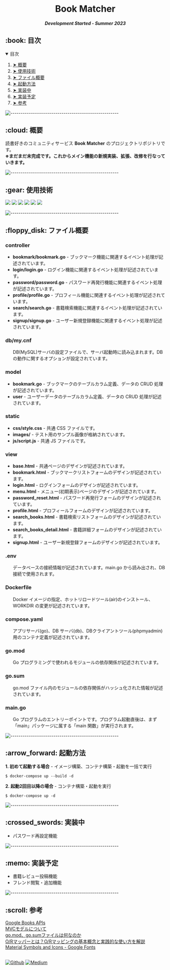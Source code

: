 <h1 align="center"> Book Matcher </h1>
<h5 align="center"> Development Started - Summer 2023 </h5>

<!-- TABLE OF CONTENTS -->
<h2 id="table-of-contents"> :book: 目次</h2>

<details open="open">
  <summary>目次</summary>
  <ol>
    <li><a href="#overview"> ➤ 概要</a></li>
    <li><a href="#use-stack"> ➤ 使用技術</a></li>
    <li><a href="#project-files-description"> ➤ ファイル概要</a></li>
    <li><a href="#getting-started"> ➤ 起動方法</a></li>
    <li><a href="#ongoing"> ➤ 実装中</a></li>
    <li><a href="#to-be-implemented"> ➤ 実装予定</a></li>
    <li><a href="#references"> ➤ 参考</a></li>
  </ol>
</details>


![-----------------------------------------------------](https://raw.githubusercontent.com/andreasbm/readme/master/assets/lines/rainbow.png)

<!-- 概要 -->
<h2 id="overview"> :cloud: 概要</h2>

<p align="justify"> 
  読書好きのコミュニティサービス <b>Book Matcher</b> のプロジェクトリポジトリです。<br>
  <b>※まだまだ未完成です。これからメイン機能の新規実装、拡張、改修を行なっていきます。</b>
</p>

![-----------------------------------------------------](https://raw.githubusercontent.com/andreasbm/readme/master/assets/lines/rainbow.png)

<!-- 使用技術 -->
<h2 id="use-stack"> :gear: 使用技術</h2>

<p align="justify"> 
<img src="https://img.shields.io/badge/-Docker-1488C6.svg?logo=docker&style=plastic">
<img src="https://img.shields.io/badge/-Go-76E1FE.svg?logo=go&style=plastic">
<img src="https://img.shields.io/badge/-Mysql-4479A1.svg?logo=mysql&style=plastic">
<img src="https://img.shields.io/badge/-Html5-E34F26.svg?logo=html5&style=plastic">
<img src="https://img.shields.io/badge/-Css3-1572B6.svg?logo=css3&style=plastic">
<img src="https://img.shields.io/badge/-Jquery-0769AD.svg?logo=jquery&style=plastic">
</p>

![-----------------------------------------------------](https://raw.githubusercontent.com/andreasbm/readme/master/assets/lines/rainbow.png)

<!-- PROJECT FILES DESCRIPTION -->
<h2 id="project-files-description"> :floppy_disk: ファイル概要</h2>

<h3>controller</h3>
<ul>
  <li><b>bookmark/bookmark.go</b> - ブックマーク機能に関連するイベント処理が記述されています。</li>
  <li><b>login/login.go</b> - ログイン機能に関連するイベント処理が記述されています。</li>
  <li><b>password/password.go</b> - パスワード再発行機能に関連するイベント処理が記述されています。</li>
  <li><b>profile/profile.go</b> - プロフィール機能に関連するイベント処理が記述されています。</li>
  <li><b>search/search.go</b> - 書籍検索機能に関連するイベント処理が記述されています。</li>
  <li><b>signup/signup.go</b> - ユーザー新規登録機能に関連するイベント処理が記述されています。</li>
</ul>

<h3>db/my.cnf</h3>
<ul>
  DB(MySQL)サーバの設定ファイルで、サーバ起動時に読み込まれます。DB の動作に関するオプションが設定されています。
</ul>

<h3>model</h3>
<ul>
  <li><b>bookmark.go</b> - ブックマークのテーブルカラム定義、データの CRUD 処理が記述されています。</li>
  <li><b>user</b> - ユーザーデータのテーブルカラム定義、データの CRUD 処理が記述されています。</li>
</ul>

<h3>static</h3>
<ul>
  <li><b>css/style.css</b> - 共通 CSS ファイルです。</li>
  <li><b>images/</b> - テスト用のサンプル画像が格納されています。</li>
  <li><b>js/script.js</b> - 共通 JS ファイルです。</li>
</ul>

<h3>view</h3>
<ul>
  <li><b>base.html</b> - 共通ページのデザインが記述されています。</li>
  <li><b>bookmark.html</b> - ブックマークリストフォームのデザインが記述されています。</li>
  <li><b>login.html</b> - ログインフォームのデザインが記述されています。</li>
  <li><b>menu.html</b> - メニュー(初期表示)ページのデザインが記述されています。</li>
  <li><b>password_reset.html</b> - パスワード再発行フォームのデザインが記述されています。</li>
  <li><b>profile.html</b> - プロフィールフォームのデザインが記述されています。</li>
  <li><b>search_books.html</b> - 書籍検索リストフォームのデザインが記述されています。</li>
  <li><b>search_books_detail.html</b> - 書籍詳細フォームのデザインが記述されています。</li>
  <li><b>signup.html</b> - ユーザー新規登録フォームのデザインが記述されています。</li>
</ul>

<h3>.env</h3>
<ul>
  データベースの接続情報が記述されています。main.go から読み出され、DB 接続で使用されます。
</ul>

<h3>Dockerfile</h3>
<ul>
  Docker イメージの指定、ホットリロードツール(air)のインストール、WORKDIR の変更が記述されています。
</ul>

<h3>compose.yaml</h3>
<ul>
  アプリサーバ(go)、DB サーバ(db)、DBクライアントツール(phpmyadmin)用のコンテナ定義が記述されています。
</ul>

<h3>go.mod</h3>
<ul>
  Go プログラミングで使われるモジュールの依存関係が記述されています。
</ul>

<h3>go.sum</h3>
<ul>
  go.mod ファイル内のモジュールの依存関係がハッシュ化された情報が記述されています。
</ul>

<h3>main.go</h3>
<ul>
  Go プログラムのエントリーポイントです。プログラム起動直後は、まず「main」パッケージに属する「main 関数」が実行されます。
</ul>

![-----------------------------------------------------](https://raw.githubusercontent.com/andreasbm/readme/master/assets/lines/rainbow.png)

<!-- 起動方法 -->
<h2 id="getting-started"> :arrow_forward: 起動方法</h2>

<p><b>1. 初めて起動する場合</b> - イメージ構築、コンテナ構築・起動を一括で実行</p>
<pre><code>$ docker-compose up --build -d</code></pre>

<p><b>2. 起動2回目以降の場合</b> - コンテナ構築・起動を実行</p>
<pre><code>$ docker-compose up -d</code></pre>

![-----------------------------------------------------](https://raw.githubusercontent.com/andreasbm/readme/master/assets/lines/rainbow.png)

<!-- 実装中 -->
<h2 id="ongoing"> :crossed_swords: 実装中</h2>
<ul>
  <li>パスワード再設定機能</li>
</ul>

![-----------------------------------------------------](https://raw.githubusercontent.com/andreasbm/readme/master/assets/lines/rainbow.png)

<!-- 実装予定 -->
<h2 id="to-be-implemented"> :memo: 実装予定</h2>
<ul>
  <li>書籍レビュー投稿機能</li>
  <li>フレンド閲覧・追加機能</li>
</ul>

![-----------------------------------------------------](https://raw.githubusercontent.com/andreasbm/readme/master/assets/lines/rainbow.png)

<!-- 参考 -->
<h2 id="references"> :scroll: 参考</h2>
<a href="https://developers.google.com/books/docs/v1/using?hl=ja">Google Books APIs</a><br>
<a href="https://qiita.com/s_emoto/items/975cc38a3e0de462966a">MVCモデルについて</a><br>
<a href="https://qiita.com/soicchi/items/2637a9195e64fdc73609">go.mod、go.sumファイルは何なのか</a><br>
<a href="https://the-simple.jp/what-is-o-r-mapper-explains-the-basic-concept-of-o-r-mapping-and-how-to-use-it-in-practice">O/Rマッパーとは？O/Rマッピングの基本概念と実践的な使い方を解説</a><br>
<a href="https://fonts.google.com/icons">Material Symbols and Icons - Google Fonts</a>
<br><br>

<a href="https://github.com/nao-United92" target="_blank"><img alt="Github" src="https://img.shields.io/badge/GitHub-%2312100E.svg?&style=for-the-badge&logo=Github&logoColor=white" /></a>
<a href="https://qiita.com/nao-United92" target="_blank"><img alt="Medium" src="https://img.shields.io/badge/qiita-55C500.svg?&style=for-the-badge&logo=qiita&logoColor=white" /></a>

